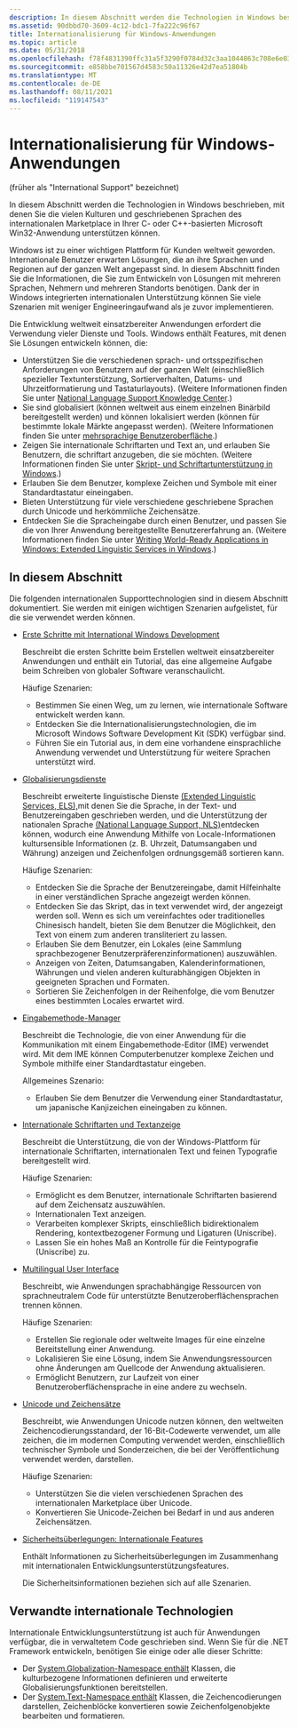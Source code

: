 ```yaml
---
description: In diesem Abschnitt werden die Technologien in Windows beschrieben, mit denen Sie die vielen Kulturen und geschriebenen Sprachen des internationalen Marketplace in Ihrer C- oder C++-basierten Microsoft Win32-Anwendung unterstützen können.
ms.assetid: 90dbbd70-3609-4c12-bdc1-7fa222c96f67
title: Internationalisierung für Windows-Anwendungen
ms.topic: article
ms.date: 05/31/2018
ms.openlocfilehash: f78f4831390ffc31a5f3290f0784d32c3aa1044863c708e6e0329225519c2cae
ms.sourcegitcommit: e858bbe701567d4583c50a11326e42d7ea51804b
ms.translationtype: MT
ms.contentlocale: de-DE
ms.lasthandoff: 08/11/2021
ms.locfileid: "119147543"
---
```

# <a name="internationalization-for-windows-applications"></a>Internationalisierung für Windows-Anwendungen

(früher als "International Support" bezeichnet)

In diesem Abschnitt werden die Technologien in Windows beschrieben, mit denen Sie die vielen Kulturen und geschriebenen Sprachen des internationalen Marketplace in Ihrer C- oder C++-basierten Microsoft Win32-Anwendung unterstützen können.

Windows ist zu einer wichtigen Plattform für Kunden weltweit geworden. Internationale Benutzer erwarten Lösungen, die an ihre Sprachen und Regionen auf der ganzen Welt angepasst sind. In diesem Abschnitt finden Sie die Informationen, die Sie zum Entwickeln von Lösungen mit mehreren Sprachen, Nehmern und mehreren Standorts benötigen. Dank der in Windows integrierten internationalen Unterstützung können Sie viele Szenarien mit weniger Engineeringaufwand als je zuvor implementieren.

Die Entwicklung weltweit einsatzbereiter Anwendungen erfordert die Verwendung vieler Dienste und Tools. Windows enthält Features, mit denen Sie Lösungen entwickeln können, die:

- Unterstützen Sie die verschiedenen sprach- und ortsspezifischen Anforderungen von Benutzern auf der ganzen Welt (einschließlich spezieller Textunterstützung, Sortierverhalten, Datums- und Uhrzeitformatierung und Tastaturlayouts). (Weitere Informationen finden Sie unter [National Language Support Knowledge Center](./national-language-support-reference.md).)
- Sie sind globalisiert (können weltweit aus einem einzelnen Binärbild bereitgestellt werden) und können lokalisiert werden (können für bestimmte lokale Märkte angepasst werden). (Weitere Informationen finden Sie unter [mehrsprachige Benutzeroberfläche](./multilingual-user-interface.md).)
- Zeigen Sie internationale Schriftarten und Text an, und erlauben Sie Benutzern, die schriftart anzugeben, die sie möchten. (Weitere Informationen finden Sie unter [Skript- und Schriftartunterstützung in Windows](/globalization/input/font-support).)
- Erlauben Sie dem Benutzer, komplexe Zeichen und Symbole mit einer Standardtastatur eineingaben.
- Bieten Unterstützung für viele verschiedene geschriebene Sprachen durch Unicode und herkömmliche Zeichensätze.
- Entdecken Sie die Spracheingabe durch einen Benutzer, und passen Sie die von Ihrer Anwendung bereitgestellte Benutzererfahrung an. (Weitere Informationen finden Sie unter [Writing World-Ready Applications in Windows: Extended Linguistic Services in Windows](./using-extended-linguistic-services.md).)

## <a name="in-this-section"></a>In diesem Abschnitt

Die folgenden internationalen Supporttechnologien sind in diesem Abschnitt dokumentiert. Sie werden mit einigen wichtigen Szenarien aufgelistet, für die sie verwendet werden können.

- [Erste Schritte mit International Windows Development](getting-started-with-international-development.md)

    Beschreibt die ersten Schritte beim Erstellen weltweit einsatzbereiter Anwendungen und enthält ein Tutorial, das eine allgemeine Aufgabe beim Schreiben von globaler Software veranschaulicht.

    Häufige Szenarien:

    - Bestimmen Sie einen Weg, um zu lernen, wie internationale Software entwickelt werden kann.
    - Entdecken Sie die Internationalisierungstechnologien, die im Microsoft Windows Software Development Kit (SDK) verfügbar sind.
    - Führen Sie ein Tutorial aus, in dem eine vorhandene einsprachliche Anwendung verwendet und Unterstützung für weitere Sprachen unterstützt wird.

- [Globalisierungsdienste](globalization-services.md)

    Beschreibt erweiterte linguistische Dienste [(Extended Linguistic Services, ELS),](extended-linguistic-services.md)mit denen Sie die Sprache, in der Text- und Benutzereingaben geschrieben werden, und die Unterstützung der nationalen Sprache [(National Language Support, NLS)](national-language-support.md)entdecken können, wodurch eine Anwendung Mithilfe von Locale-Informationen kultursensible Informationen (z. B. Uhrzeit, Datumsangaben und Währung) anzeigen und Zeichenfolgen ordnungsgemäß sortieren kann.

    Häufige Szenarien:

    - Entdecken Sie die Sprache der Benutzereingabe, damit Hilfeinhalte in einer verständlichen Sprache angezeigt werden können.
    - Entdecken Sie das Skript, das in text verwendet wird, der angezeigt werden soll. Wenn es sich um vereinfachtes oder traditionelles Chinesisch handelt, bieten Sie dem Benutzer die Möglichkeit, den Text von einem zum anderen transliteriert zu lassen.
    - Erlauben Sie dem Benutzer, ein Lokales (eine Sammlung sprachbezogener Benutzerpräferenzinformationen) auszuwählen.
    - Anzeigen von Zeiten, Datumsangaben, Kalenderinformationen, Währungen und vielen anderen kulturabhängigen Objekten in geeigneten Sprachen und Formaten.
    - Sortieren Sie Zeichenfolgen in der Reihenfolge, die vom Benutzer eines bestimmten Locales erwartet wird.

- [Eingabemethode-Manager](input-method-manager.md)

    Beschreibt die Technologie, die von einer Anwendung für die Kommunikation mit einem Eingabemethode-Editor (IME) verwendet wird. Mit dem IME können Computerbenutzer komplexe Zeichen und Symbole mithilfe einer Standardtastatur eingeben.

    Allgemeines Szenario:

    - Erlauben Sie dem Benutzer die Verwendung einer Standardtastatur, um japanische Kanjizeichen eineingaben zu können.

- [Internationale Schriftarten und Textanzeige](international-fonts-and-text-display.md)

    Beschreibt die Unterstützung, die von der Windows-Plattform für internationale Schriftarten, internationalen Text und feinen Typografie bereitgestellt wird.

    Häufige Szenarien:

    - Ermöglicht es dem Benutzer, internationale Schriftarten basierend auf dem Zeichensatz auszuwählen.
    - Internationalen Text anzeigen.
    - Verarbeiten komplexer Skripts, einschließlich bidirektionalem Rendering, kontextbezogener Formung und Ligaturen (Uniscribe).
    - Lassen Sie ein hohes Maß an Kontrolle für die Feintypografie (Uniscribe) zu.

- [Multilingual User Interface](multilingual-user-interface.md)

    Beschreibt, wie Anwendungen sprachabhängige Ressourcen von sprachneutralem Code für unterstützte Benutzeroberflächensprachen trennen können.

    Häufige Szenarien:

    - Erstellen Sie regionale oder weltweite Images für eine einzelne Bereitstellung einer Anwendung.
    - Lokalisieren Sie eine Lösung, indem Sie Anwendungsressourcen ohne Änderungen am Quellcode der Anwendung aktualisieren.
    - Ermöglicht Benutzern, zur Laufzeit von einer Benutzeroberflächensprache in eine andere zu wechseln.

- [Unicode und Zeichensätze](unicode-and-character-sets.md)

    Beschreibt, wie Anwendungen Unicode nutzen können, den weltweiten Zeichencodierungsstandard, der 16-Bit-Codewerte verwendet, um alle zeichen, die im modernen Computing verwendet werden, einschließlich technischer Symbole und Sonderzeichen, die bei der Veröffentlichung verwendet werden, darstellen.

    Häufige Szenarien:

    - Unterstützen Sie die vielen verschiedenen Sprachen des internationalen Marketplace über Unicode.
    - Konvertieren Sie Unicode-Zeichen bei Bedarf in und aus anderen Zeichensätzen.

- [Sicherheitsüberlegungen: Internationale Features](security-considerations--international-features.md)

    Enthält Informationen zu Sicherheitsüberlegungen im Zusammenhang mit internationalen Entwicklungsunterstützungsfeatures.

    Die Sicherheitsinformationen beziehen sich auf alle Szenarien.

## <a name="related-international-technologies"></a>Verwandte internationale Technologien

Internationale Entwicklungsunterstützung ist auch für Anwendungen verfügbar, die in verwaltetem Code geschrieben sind. Wenn Sie für die .NET Framework entwickeln, benötigen Sie einige oder alle dieser Schritte:

- Der [System.Globalization-Namespace enthält](/dotnet/api/system.globalization) Klassen, die kulturbezogene Informationen definieren und erweiterte Globalisierungsfunktionen bereitstellen.
- Der [System.Text-Namespace enthält](/dotnet/api/system.text) Klassen, die Zeichencodierungen darstellen, Zeichenblöcke konvertieren sowie Zeichenfolgenobjekte bearbeiten und formatieren.
